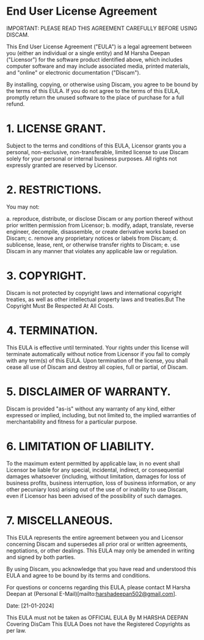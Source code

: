 # End User License Agreement
IMPORTANT: PLEASE READ THIS AGREEMENT CAREFULLY BEFORE USING DISCAM.

This End User License Agreement ("EULA") is a legal agreement between you (either an individual or a single entity) and M Harsha Deepan ("Licensor") for the software product identified above, which includes computer software and may include associated media, printed materials, and "online" or electronic documentation ("Discam").

By installing, copying, or otherwise using Discam, you agree to be bound by the terms of this EULA. If you do not agree to the terms of this EULA, promptly return the unused software to the place of purchase for a full refund.

# 1. LICENSE GRANT.

Subject to the terms and conditions of this EULA, Licensor grants you a personal, non-exclusive, non-transferable, limited license to use Discam solely for your personal or internal business purposes. All rights not expressly granted are reserved by Licensor.

# 2. RESTRICTIONS.

You may not:

a. reproduce, distribute, or disclose Discam or any portion thereof without prior written permission from Licensor;
b. modify, adapt, translate, reverse engineer, decompile, disassemble, or create derivative works based on Discam;
c. remove any proprietary notices or labels from Discam;
d. sublicense, lease, rent, or otherwise transfer rights to Discam;
e. use Discam in any manner that violates any applicable law or regulation.

# 3. COPYRIGHT.

Discam is not protected by copyright laws and international copyright treaties, as well as other intellectual property laws and treaties.But The Copyright Must Be Respected At All Costs.

# 4. TERMINATION.

This EULA is effective until terminated. Your rights under this license will terminate automatically without notice from Licensor if you fail to comply with any term(s) of this EULA. Upon termination of the license, you shall cease all use of Discam and destroy all copies, full or partial, of Discam.

# 5. DISCLAIMER OF WARRANTY.

Discam is provided "as-is" without any warranty of any kind, either expressed or implied, including, but not limited to, the implied warranties of merchantability and fitness for a particular purpose.

# 6. LIMITATION OF LIABILITY.

To the maximum extent permitted by applicable law, in no event shall Licensor be liable for any special, incidental, indirect, or consequential damages whatsoever (including, without limitation, damages for loss of business profits, business interruption, loss of business information, or any other pecuniary loss) arising out of the use of or inability to use Discam, even if Licensor has been advised of the possibility of such damages.

# 7. MISCELLANEOUS.

This EULA represents the entire agreement between you and Licensor concerning Discam and supersedes all prior oral or written agreements, negotiations, or other dealings. This EULA may only be amended in writing and signed by both parties.

By using Discam, you acknowledge that you have read and understood this EULA and agree to be bound by its terms and conditions.

For questions or concerns regarding this EULA, please contact M Harsha Deepan at (Personal E-Mail)[mailto:harshadeepan502@gmail.com].

Date: [21-01-2024]

This EULA must not be taken as OFFICIAL EULA By M HARSHA DEEPAN Covering DisCam
This EULA Does not have the Registered Copyrights as per law.



